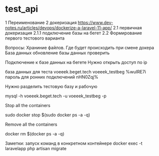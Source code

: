 # test_api
1 Переименование 
2 докеризация https://www.dev-notes.ru/articles/devops/dockerize-a-laravel-11-app/
    2.1 первичная докеризация
        2.1.1  подключение базы на бегет
    2.2 Формирование первого тестового варианта
        

Вопросы: 
Храниние файлов. Где будет происходить при смене докера
База данных
    обновление базы данных проверить


Подключение к базе данных на бегете
    Нужно открыть доступ по ip



база данных для теста
voeeek.beget.tech 
voeeek_testbeg
%wuIRE7i
пароль для ронних подключений nHN0Zqj%



Нужно разделить тестовую базу и рабочую


mysql -h voeeek.beget.tech -u voeeek_testbeg -p

Stop all the containers

sudo docker stop $(sudo docker ps -a -q)

Remove all the containers

docker rm $(docker ps -a -q)



Заметки:
 запуск команд в конкретном контейнере docker exec -t laravelapp php artisan migrate